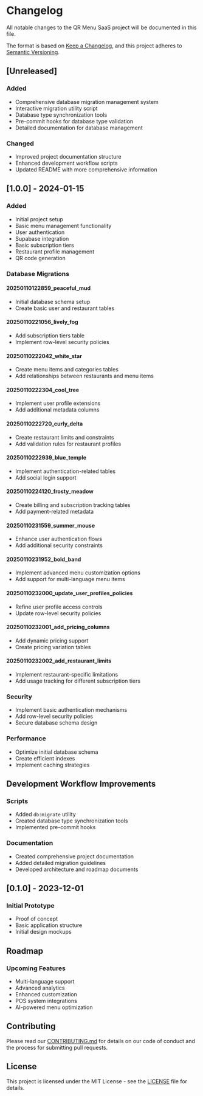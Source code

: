 # Changelog

All notable changes to the QR Menu SaaS project will be documented in this file.

The format is based on [Keep a Changelog](https://keepachangelog.com/en/1.0.0/),
and this project adheres to [Semantic Versioning](https://semver.org/spec/v2.0.0.html).

## [Unreleased]

### Added
- Comprehensive database migration management system
- Interactive migration utility script
- Database type synchronization tools
- Pre-commit hooks for database type validation
- Detailed documentation for database management

### Changed
- Improved project documentation structure
- Enhanced development workflow scripts
- Updated README with more comprehensive information

## [1.0.0] - 2024-01-15

### Added
- Initial project setup
- Basic menu management functionality
- User authentication
- Supabase integration
- Basic subscription tiers
- Restaurant profile management
- QR code generation

### Database Migrations

#### 20250110122859_peaceful_mud
- Initial database schema setup
- Create basic user and restaurant tables

#### 20250110221056_lively_fog
- Add subscription tiers table
- Implement row-level security policies

#### 20250110222042_white_star
- Create menu items and categories tables
- Add relationships between restaurants and menu items

#### 20250110222304_cool_tree
- Implement user profile extensions
- Add additional metadata columns

#### 20250110222720_curly_delta
- Create restaurant limits and constraints
- Add validation rules for restaurant profiles

#### 20250110222939_blue_temple
- Implement authentication-related tables
- Add social login support

#### 20250110224120_frosty_meadow
- Create billing and subscription tracking tables
- Add payment-related metadata

#### 20250110231559_summer_mouse
- Enhance user authentication flows
- Add additional security constraints

#### 20250110231952_bold_band
- Implement advanced menu customization options
- Add support for multi-language menu items

#### 20250110232000_update_user_profiles_policies
- Refine user profile access controls
- Update row-level security policies

#### 20250110232001_add_pricing_columns
- Add dynamic pricing support
- Create pricing variation tables

#### 20250110232002_add_restaurant_limits
- Implement restaurant-specific limitations
- Add usage tracking for different subscription tiers

### Security
- Implement basic authentication mechanisms
- Add row-level security policies
- Secure database schema design

### Performance
- Optimize initial database schema
- Create efficient indexes
- Implement caching strategies

## Development Workflow Improvements

### Scripts
- Added `db:migrate` utility
- Created database type synchronization tools
- Implemented pre-commit hooks

### Documentation
- Created comprehensive project documentation
- Added detailed migration guidelines
- Developed architecture and roadmap documents

## [0.1.0] - 2023-12-01

### Initial Prototype
- Proof of concept
- Basic application structure
- Initial design mockups

## Roadmap

### Upcoming Features
- Multi-language support
- Advanced analytics
- Enhanced customization
- POS system integrations
- AI-powered menu optimization

## Contributing

Please read our [CONTRIBUTING.md](CONTRIBUTING.md) for details on our code of conduct and the process for submitting pull requests.

## License

This project is licensed under the MIT License - see the [LICENSE](LICENSE) file for details.
